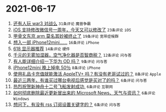 # 2021-06-17

1. [还有人玩 war3 对战么](https://www.v2ex.com/t/783872) `31条评论` `魔兽争霸`
1. [iOS 支持修改微信号一周年，今天又可以修改了](https://www.v2ex.com/t/783877) `23条评论` `iOS`
1. [甲骨文东京 arm 莫名其妙被终止了](https://www.v2ex.com/t/783867) `19条评论` `宽带症候群`
1. [想入一部 iPhone12mini......](https://www.v2ex.com/t/783882) `16条评论` `iPhone`
1. [618 显示器推荐](https://www.v2ex.com/t/783869) `14条评论` `硬件`
1. [千元的无雾加湿器，空气净化器是否智商税？](https://www.v2ex.com/t/783880) `12条评论` `问与答`
1. [有人能详细介绍一下华为 OD 吗？](https://www.v2ex.com/t/783863) `9条评论` `问与答`
1. [iPhone12mini 晚上掉电 50％](https://www.v2ex.com/t/783878) `8条评论` `iPhone`
1. [使用礼品卡充值就能激活 AppleTV+ 吗？有没有老哥试过的？](https://www.v2ex.com/t/783873) `8条评论` `Apple`
1. [最近三两年，有谁买过哪台电视后感觉是买对了的吗？](https://www.v2ex.com/t/783896) `6条评论` `问与答`
1. [热烈祝贺新神舟十二号飞船发射成功,](https://www.v2ex.com/t/783886) `6条评论` `互联网`
1. [如何彻底删除最近更新冒出来的 Microsoft News、天气与资讯？](https://www.v2ex.com/t/783870) `6条评论` `Windows`
1. [想问下，有没有 rss 订阅设置关键字的？](https://www.v2ex.com/t/783865) `6条评论` `问与答`
